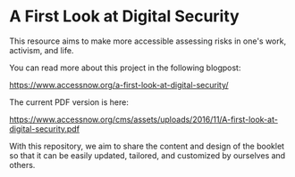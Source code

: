 # A First Look at Digital Security

This resource aims to make more accessible assessing risks in one's work, activism, and life.

You can read more about this project in the following blogpost:

https://www.accessnow.org/a-first-look-at-digital-security/

The current PDF version is here:

https://www.accessnow.org/cms/assets/uploads/2016/11/A-first-look-at-digital-security.pdf

With this repository, we aim to share the content and design of the booklet so that it can be easily updated, tailored, and customized by ourselves and others.
